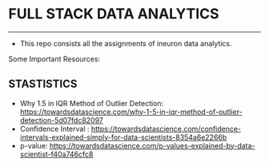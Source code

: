 # FULL STACK DATA ANALYTICS
---
* This repo consists all the assignments of ineuron data analytics.

Some Important Resources:
## STASTISTICS
* Why 1.5 in IQR Method of Outlier Detection: <a>https://towardsdatascience.com/why-1-5-in-iqr-method-of-outlier-detection-5d07fdc82097</a>
* Confidence Interval : <a> https://towardsdatascience.com/confidence-intervals-explained-simply-for-data-scientists-8354a6e2266b </a>
* p-value: <a> https://towardsdatascience.com/p-values-explained-by-data-scientist-f40a746cfc8</a>
